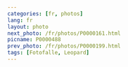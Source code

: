```yaml
---
categories: [fr, photos]
lang: fr
layout: photo
next_photo: /fr/photos/P0000161.html
picname: P0000488
prev_photo: /fr/photos/P0000199.html
tags: [Fotofalle, Leopard]
---
```

